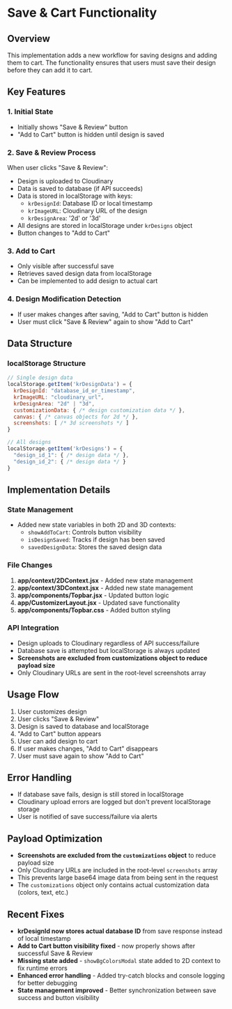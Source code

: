 # Save & Cart Functionality

## Overview
This implementation adds a new workflow for saving designs and adding them to cart. The functionality ensures that users must save their design before they can add it to cart.

## Key Features

### 1. Initial State
- Initially shows "Save & Review" button
- "Add to Cart" button is hidden until design is saved

### 2. Save & Review Process
When user clicks "Save & Review":
- Design is uploaded to Cloudinary
- Data is saved to database (if API succeeds)
- Data is stored in localStorage with keys:
  - `krDesignId`: Database ID or local timestamp
  - `krImageURL`: Cloudinary URL of the design
  - `krDesignArea`: '2d' or '3d'
- All designs are stored in localStorage under `krDesigns` object
- Button changes to "Add to Cart"

### 3. Add to Cart
- Only visible after successful save
- Retrieves saved design data from localStorage
- Can be implemented to add design to actual cart

### 4. Design Modification Detection
- If user makes changes after saving, "Add to Cart" button is hidden
- User must click "Save & Review" again to show "Add to Cart"

## Data Structure

### localStorage Structure
```javascript
// Single design data
localStorage.getItem('krDesignData') = {
  krDesignId: "database_id_or_timestamp",
  krImageURL: "cloudinary_url",
  krDesignArea: "2d" | "3d",
  customizationData: { /* design customization data */ },
  canvas: { /* canvas objects for 2d */ },
  screenshots: [ /* 3d screenshots */ ]
}

// All designs
localStorage.getItem('krDesigns') = {
  "design_id_1": { /* design data */ },
  "design_id_2": { /* design data */ }
}
```

## Implementation Details

### State Management
- Added new state variables in both 2D and 3D contexts:
  - `showAddToCart`: Controls button visibility
  - `isDesignSaved`: Tracks if design has been saved
  - `savedDesignData`: Stores the saved design data

### File Changes
1. **app/context/2DContext.jsx** - Added new state management
2. **app/context/3DContext.jsx** - Added new state management  
3. **app/components/Topbar.jsx** - Updated button logic
4. **app/CustomizerLayout.jsx** - Updated save functionality
5. **app/components/Topbar.css** - Added button styling

### API Integration
- Design uploads to Cloudinary regardless of API success/failure
- Database save is attempted but localStorage is always updated
- **Screenshots are excluded from customizations object to reduce payload size**
- Only Cloudinary URLs are sent in the root-level screenshots array

## Usage Flow

1. User customizes design
2. User clicks "Save & Review"
3. Design is saved to database and localStorage
4. "Add to Cart" button appears
5. User can add design to cart
6. If user makes changes, "Add to Cart" disappears
7. User must save again to show "Add to Cart"

## Error Handling
- If database save fails, design is still stored in localStorage
- Cloudinary upload errors are logged but don't prevent localStorage storage
- User is notified of save success/failure via alerts

## Payload Optimization
- **Screenshots are excluded from the `customizations` object** to reduce payload size
- Only Cloudinary URLs are included in the root-level `screenshots` array
- This prevents large base64 image data from being sent in the request
- The `customizations` object only contains actual customization data (colors, text, etc.)

## Recent Fixes
- **krDesignId now stores actual database ID** from save response instead of local timestamp
- **Add to Cart button visibility fixed** - now properly shows after successful Save & Review
- **Missing state added** - `showBgColorsModal` state added to 2D context to fix runtime errors
- **Enhanced error handling** - Added try-catch blocks and console logging for better debugging
- **State management improved** - Better synchronization between save success and button visibility
